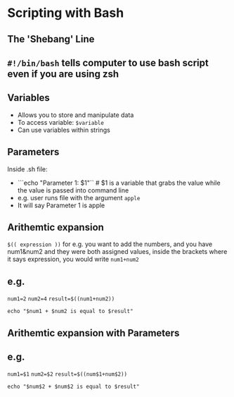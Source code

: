 # Scripting with Bash
## The 'Shebang' Line

```#!/bin/bash``` tells computer to use bash script even if you are using zsh
-

## Variables
- Allows you to store and manipulate data 
-  To access variable: ```$variable``` 
- Can use variables within strings

## Parameters
Inside .sh file:
- ```echo "Parameter 1: $1"`` # $1 is a variable that grabs the value while the value is passed into command line
- e.g. user runs file with the argument ```apple```
- It will say Parameter 1 is apple

## Arithemtic expansion
```$(( expression ))```
for e.g. you want to add the numbers, and you have num1&num2 and they were both assigned values, inside the brackets where it says expression, you would write ```num1+num2```

## e.g.

```num1=2```
```num2=4```
```result=$((num1+num2))```

```echo "$num1 + $num2 is equal to $result"```

## Arithemtic expansion with **Parameters**

## e.g.
```num1=$1```
```num2=$2```
```result=$((num$1+num$2))```

```echo "$num$2 + $num$2 is equal to $result"```